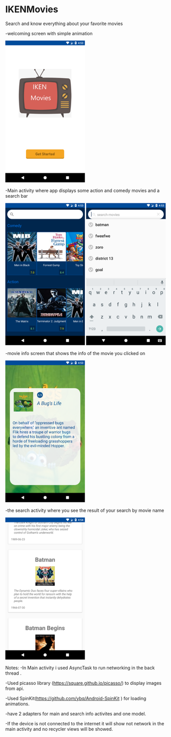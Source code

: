 # IKENMovies
Search and know everything about your favorite movies 

-welcoming screen with simple animation 


<img src="https://github.com/BonoAmir/IKENMovies/blob/master/Images/welcome_screen.png" width="250">


-Main activity where app displays some action  and comedy movies and a search bar 


<img src="https://github.com/BonoAmir/IKENMovies/blob/master/Images/Main.png" width="250">
<img src="https://github.com/BonoAmir/IKENMovies/blob/master/Images/search2.png" width="250">



-movie info screen that shows the info of the movie you clicked on


<img src="https://github.com/BonoAmir/IKENMovies/blob/master/Images/moive_info.png" width="250">


-the search activity where you see the result of your search by movie name


<img src="https://github.com/BonoAmir/IKENMovies/blob/master/Images/search.png" width="250">



Notes:
-In Main activity i used AsyncTask to run networking in the back thread .

-Used picasso library  (https://square.github.io/picasso/) to display images from api.

-Used SpinKit(https://github.com/ybq/Android-SpinKit ) for loading animations.

-have 2 adapters for main and search info activites and one model.

-If the  device is not connected to the internet it will show not network in the main activity and no recycler views will be showed.

